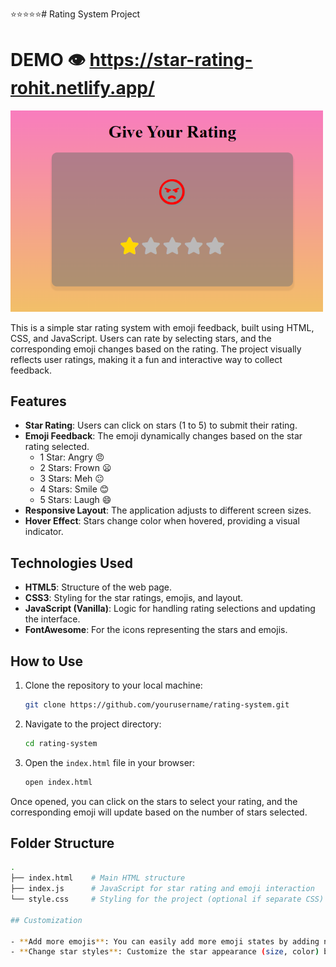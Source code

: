 ⭐⭐⭐⭐⭐# Rating System Project
# DEMO 👁️ https://star-rating-rohit.netlify.app/
<img src ="rating.png" width = "500px"/>

This is a simple star rating system with emoji feedback, built using HTML, CSS, and JavaScript. Users can rate by selecting stars, and the corresponding emoji changes based on the rating. The project visually reflects user ratings, making it a fun and interactive way to collect feedback.

## Features

- **Star Rating**: Users can click on stars (1 to 5) to submit their rating.
- **Emoji Feedback**: The emoji dynamically changes based on the star rating selected.
  - 1 Star: Angry 😠
  - 2 Stars: Frown 😦
  - 3 Stars: Meh 😐
  - 4 Stars: Smile 😊
  - 5 Stars: Laugh 😄
- **Responsive Layout**: The application adjusts to different screen sizes.
- **Hover Effect**: Stars change color when hovered, providing a visual indicator.

## Technologies Used

- **HTML5**: Structure of the web page.
- **CSS3**: Styling for the star ratings, emojis, and layout.
- **JavaScript (Vanilla)**: Logic for handling rating selections and updating the interface.
- **FontAwesome**: For the icons representing the stars and emojis.

## How to Use

1. Clone the repository to your local machine:
   ```bash
   git clone https://github.com/yourusername/rating-system.git
   ```
2. Navigate to the project directory:
   ```bash
   cd rating-system
   ```
3. Open the `index.html` file in your browser:
   ```bash
   open index.html
   ```

Once opened, you can click on the stars to select your rating, and the corresponding emoji will update based on the number of stars selected.

## Folder Structure

```bash
.
├── index.html    # Main HTML structure
├── index.js      # JavaScript for star rating and emoji interaction
└── style.css     # Styling for the project (optional if separate CSS)

## Customization

- **Add more emojis**: You can easily add more emoji states by adding new icons to the `.emoji-box` and modifying the JavaScript logic.
- **Change star styles**: Customize the star appearance (size, color) by modifying the CSS.
